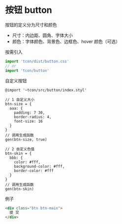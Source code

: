 # 按钮 button

按钮的定义分为尺寸和颜色

- 尺寸：内边距、圆角、字体大小
- 颜色：字体颜色、背景色、边框色、hover 颜色（可选）

按需引入

```js
import 'tcon/dist/button.css'
// or
import 'tcon/button'
```

自定义按钮
```stylus
@import '~tcon/src/button/index.styl'

// 1 自定义大小
btn-size = {
  aaa: {
    padding: 7 30,
    border-radius: 4,
    font-size: 16
  }
}
// 调用生成函数
gen(btn-size, true)

// 2 自定义色值
btn-skin = {
  bbb: {
    color: #fff,
    background-color: #fff,
    border-color: #fff
  }
}
// 调用生成函数
gen(btn-skin)
```

例子

```html
<div class="btn btn-main">
  提 交
</div>
```


